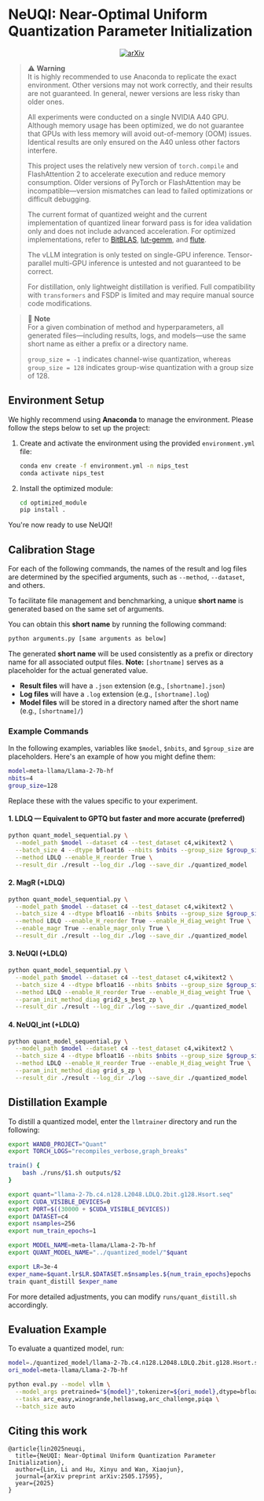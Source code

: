 # NeUQI: Near-Optimal Uniform Quantization Parameter Initialization

<p align="center">
<a href="https://arxiv.org/abs/2505.17595">
 <img src="https://img.shields.io/badge/arXiv-2505.17595-B31B1B.svg?logo=arxiv&logoColor=white" alt="arXiv"/>
</a>
</p>

> ⚠️ **Warning**  
> It is highly recommended to use Anaconda to replicate the exact environment. Other versions may not work correctly, and their results are not guaranteed. In general, newer versions are less risky than older ones.  
>  
> All experiments were conducted on a single NVIDIA A40 GPU. Although memory usage has been optimized, we do not guarantee that GPUs with less memory will avoid out-of-memory (OOM) issues. Identical results are only ensured on the A40 unless other factors interfere.  
>  
> This project uses the relatively new version of `torch.compile` and FlashAttention 2 to accelerate execution and reduce memory consumption. Older versions of PyTorch or FlashAttention may be incompatible—version mismatches can lead to failed optimizations or difficult debugging.
>  
> The current format of quantized weight and the current implementation of quantized linear forward pass is for idea validation only and does not include advanced acceleration. For optimized implementations, refer to [BitBLAS](https://github.com/microsoft/BitBLAS), [lut-gemm](https://github.com/naver-aics/lut-gemm), and [flute](https://github.com/HanGuo97/flute).  
>  
> The vLLM integration is only tested on single-GPU inference. Tensor-parallel multi-GPU inference is untested and not guaranteed to be correct.  
>  
> For distillation, only lightweight distillation is verified. Full compatibility with `transformers` and FSDP is limited and may require manual source code modifications.


> 📝 **Note**  
> For a given combination of method and hyperparameters, all generated files—including results, logs, and models—use the same short name as either a prefix or a directory name.
>
> `group_size = -1` indicates channel-wise quantization, whereas `group_size = 128` indicates group-wise quantization with a group size of 128.


## Environment Setup

We highly recommend using **Anaconda** to manage the environment. Please follow the steps below to set up the project:

1. Create and activate the environment using the provided `environment.yml` file:

   ```bash
   conda env create -f environment.yml -n nips_test
   conda activate nips_test
   ```

2. Install the optimized module:

   ```bash
   cd optimized_module
   pip install .
   ```

You're now ready to use NeUQI!

## Calibration Stage

For each of the following commands, the names of the result and log files are determined by the specified arguments, such as `--method`, `--dataset`, and others.

To facilitate file management and benchmarking, a unique **short name** is generated based on the same set of arguments.

You can obtain this **short name** by running the following command:

```bash
python arguments.py [same arguments as below]
```

The generated **short name** will be used consistently as a prefix or directory name for all associated output files.
**Note:** `[shortname]` serves as a placeholder for the actual generated value.

* **Result files** will have a `.json` extension (e.g., `[shortname].json`)
* **Log files** will have a `.log` extension (e.g., `[shortname].log`)
* **Model files** will be stored in a directory named after the short name (e.g., `[shortname]/`)

### Example Commands

In the following examples, variables like `$model`, `$nbits`, and `$group_size` are placeholders. Here's an example of how you might define them:

```bash
model=meta-llama/Llama-2-7b-hf
nbits=4
group_size=128
```

Replace these with the values specific to your experiment.

#### 1. **LDLQ** — Equivalent to GPTQ but faster and more accurate (preferred)

```bash
python quant_model_sequential.py \
  --model_path $model --dataset c4 --test_dataset c4,wikitext2 \
  --batch_size 4 --dtype bfloat16 --nbits $nbits --group_size $group_size \
  --method LDLQ --enable_H_reorder True \
  --result_dir ./result --log_dir ./log --save_dir ./quantized_model
```

#### 2. **MagR (+LDLQ)**

```bash
python quant_model_sequential.py \
  --model_path $model --dataset c4 --test_dataset c4,wikitext2 \
  --batch_size 4 --dtype bfloat16 --nbits $nbits --group_size $group_size \
  --method LDLQ --enable_H_reorder True --enable_H_diag_weight True \
  --enable_magr True --enable_magr_only True \
  --result_dir ./result --log_dir ./log --save_dir ./quantized_model
```

#### 3. **NeUQI (+LDLQ)**

```bash
python quant_model_sequential.py \
  --model_path $model --dataset c4 --test_dataset c4,wikitext2 \
  --batch_size 4 --dtype bfloat16 --nbits $nbits --group_size $group_size \
  --method LDLQ --enable_H_reorder True --enable_H_diag_weight True \
  --param_init_method_diag grid2_s_best_zp \
  --result_dir ./result --log_dir ./log --save_dir ./quantized_model
```

#### 4. **NeUQI\_int (+LDLQ)**

```bash
python quant_model_sequential.py \
  --model_path $model --dataset c4 --test_dataset c4,wikitext2 \
  --batch_size 4 --dtype bfloat16 --nbits $nbits --group_size $group_size \
  --method LDLQ --enable_H_reorder True --enable_H_diag_weight True \
  --param_init_method_diag grid_s_zp \
  --result_dir ./result --log_dir ./log --save_dir ./quantized_model
```

## Distillation Example

To distill a quantized model, enter the `llmtrainer` directory and run the following:

```bash
export WANDB_PROJECT="Quant"
export TORCH_LOGS="recompiles_verbose,graph_breaks"

train() {
    bash ./runs/$1.sh outputs/$2
}

export quant="llama-2-7b.c4.n128.L2048.LDLQ.2bit.g128.Hsort.seq"
export CUDA_VISIBLE_DEVICES=0
export PORT=$((30000 + $CUDA_VISIBLE_DEVICES))
export DATASET=c4
export nsamples=256
export num_train_epochs=1

export MODEL_NAME=meta-llama/Llama-2-7b-hf
export QUANT_MODEL_NAME="../quantized_model/"$quant

export LR=3e-4
exper_name=$quant.lr$LR.$DATASET.n$nsamples.${num_train_epochs}epochs
train quant_distill $exper_name
```

For more detailed adjustments, you can modify `runs/quant_distill.sh` accordingly.

## Evaluation Example

To evaluate a quantized model, run:

```bash
model=./quantized_model/llama-2-7b.c4.n128.L2048.LDLQ.2bit.g128.Hsort.seq
ori_model=meta-llama/Llama-2-7b-hf

python eval.py --model vllm \
  --model_args pretrained="${model}",tokenizer=${ori_model},dtype=bfloat16,gpu_memory_utilization=0.9,max_model_len=2048,enforce_eager=True \
  --tasks arc_easy,winogrande,hellaswag,arc_challenge,piqa \
  --batch_size auto
```

## Citing this work

```
@article{lin2025neuqi,
  title={NeUQI: Near-Optimal Uniform Quantization Parameter Initialization},
  author={Lin, Li and Hu, Xinyu and Wan, Xiaojun},
  journal={arXiv preprint arXiv:2505.17595},
  year={2025}
}
```
